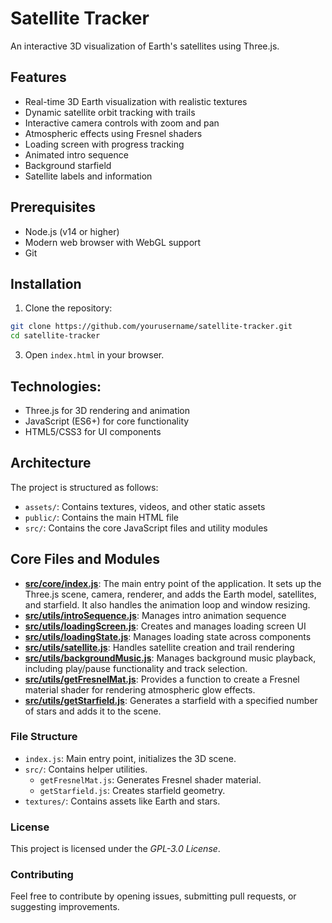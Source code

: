 # Satellite Tracker

An interactive 3D visualization of Earth's satellites using Three.js.

## Features
- Real-time 3D Earth visualization with realistic textures
- Dynamic satellite orbit tracking with trails
- Interactive camera controls with zoom and pan
- Atmospheric effects using Fresnel shaders
- Loading screen with progress tracking
- Animated intro sequence
- Background starfield
- Satellite labels and information

## Prerequisites
- Node.js (v14 or higher)
- Modern web browser with WebGL support
- Git

## Installation
1. Clone the repository:
```bash
git clone https://github.com/yourusername/satellite-tracker.git
cd satellite-tracker
```

3. Open `index.html` in your browser.

## Technologies:
- Three.js for 3D rendering and animation
- JavaScript (ES6+) for core functionality
- HTML5/CSS3 for UI components

## Architecture
The project is structured as follows:
- `assets/`: Contains textures, videos, and other static assets
- `public/`: Contains the main HTML file
- `src/`: Contains the core JavaScript files and utility modules

## Core Files and Modules
- **[src/core/index.js](src/core/index.js)**: The main entry point of the application. It sets up the Three.js scene, camera, renderer, and adds the Earth model, satellites, and starfield. It also handles the animation loop and window resizing.
- **[src/utils/introSequence.js](src/utils/introSequence.js)**: Manages intro animation sequence
- **[src/utils/loadingScreen.js](src/utils/loadingScreen.js)**: Creates and manages loading screen UI
- **[src/utils/loadingState.js](src/utils/loadingState.js)**: Manages loading state across components
- **[src/utils/satellite.js](src/utils/satellite.js)**: Handles satellite creation and trail rendering
- **[src/utils/backgroundMusic.js](src/utils/backgroundMusic.js)**: Manages background music playback, including play/pause functionality and track selection.
- **[src/utils/getFresnelMat.js](src/utils/getFresnelMat.js)**: Provides a function to create a Fresnel material shader for rendering atmospheric glow effects.
- **[src/utils/getStarfield.js](src/utils/getStarfield.js)**: Generates a starfield with a specified number of stars and adds it to the scene.

### File Structure
- `index.js`: Main entry point, initializes the 3D scene.
- `src/`: Contains helper utilities.
  - `getFresnelMat.js`: Generates Fresnel shader material.
  - `getStarfield.js`: Creates starfield geometry.
- `textures/`: Contains assets like Earth and stars.

### License
This project is licensed under the *GPL-3.0 License*.

### Contributing
Feel free to contribute by opening issues, submitting pull requests, or suggesting improvements.
